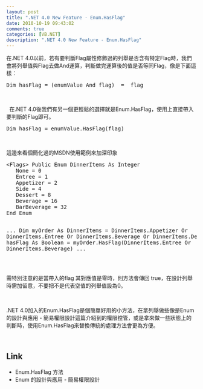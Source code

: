 ```yaml
---
layout: post
title: ".NET 4.0 New Feature - Enum.HasFlag"
date: 2010-10-19 09:43:02
comments: true
categories: [VB.NET]
description: ".NET 4.0 New Feature - Enum.HasFlag"
---
```

<p> 在.NET 4.0以前，若有要判斷Flag屬性修飾過的列舉是否含有特定Flag時，我們會將列舉值與Flag去做And運算，判斷做完運算後的值是否等同Flag，像是下面這樣： </p>  <div style="padding-bottom: 0px; margin: 0px; padding-left: 0px; padding-right: 0px; display: inline; float: none; padding-top: 0px" id="scid:812469c5-0cb0-4c63-8c15-c81123a09de7:487bb971-4b72-4a4b-9225-1740f60c6854" class="wlWriterSmartContent"><pre name="code" class="vb">Dim hasFlag = (enumValue And flag)  =  flag </pre></div>

<p>  </p>

<p>
  </p><p />  在.NET 4.0後我們有另一個更輕鬆的選擇就是Enum.HasFlag，使用上直接帶入要判斷的Flag即可。

<div style="padding-bottom: 0px; margin: 0px; padding-left: 0px; padding-right: 0px; display: inline; float: none; padding-top: 0px" id="scid:812469c5-0cb0-4c63-8c15-c81123a09de7:bdcd3d21-a606-47a2-a7be-e78315a1c644" class="wlWriterSmartContent"><pre name="code" class="vb">Dim hasFlag = enumValue.HasFlag(flag)</pre></div>

<p> </p>

<p>這邊來看個簡化過的MSDN使用範例來加深印象</p>

<div style="padding-bottom: 0px; margin: 0px; padding-left: 0px; padding-right: 0px; display: inline; float: none; padding-top: 0px" id="scid:812469c5-0cb0-4c63-8c15-c81123a09de7:79e716b8-c94d-4183-a58c-01ae49f6ff93" class="wlWriterSmartContent"><pre name="code" class="vb">&lt;Flags&gt; Public Enum DinnerItems As Integer
   None = 0
   Entree = 1
   Appetizer = 2
   Side = 4
   Dessert = 8
   Beverage = 16 
   BarBeverage = 32
End Enum

...
   Dim myOrder As DinnerItems = DinnerItems.Appetizer Or DinnerItems.Entree Or
                                DinnerItems.Beverage Or DinnerItems.Dessert
   Dim hasFlag As Boolean = myOrder.HasFlag(DinnerItems.Entree Or DinnerItems.Beverage)
...</pre></div>

<p> </p>

<p>需特別注意的是當帶入的flag 其對應值是零時，則方法會傳回 true，在設計列舉時需加留意，不要把不是代表空值的列舉值設為0。</p>

<p> </p>

<p>.NET 4.0加入的Enum.HasFlag是個簡單好用的小方法，在拿列舉做些像是Enum 的設計與應用 - 簡易權限設計這篇介紹到的權限控管，或是拿來做一些狀態上的判斷時，使用Enum.HasFlag來替換傳統的處理方法會更為方便。</p>

<p> </p>

<h2>Link</h2>

<ul>
  <li>Enum.HasFlag 方法 </li>

  <li>Enum 的設計與應用 - 簡易權限設計 </li>
</ul>
